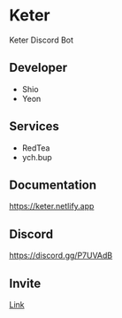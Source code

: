 # Keter
Keter Discord Bot
## Developer
- Shio
- Yeon

## Services
- RedTea
- ych.bup  

## Documentation
https://keter.netlify.app

## Discord
https://discord.gg/P7UVAdB

## Invite
[Link](https://discord.com/oauth2/authorize?client_id=749629426777456691&permissions=8&scope=bot)
